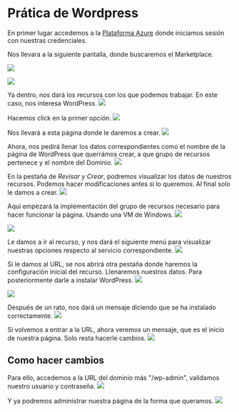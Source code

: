 # Prática de Wordpress #

En primer lugar accedemos a la [ Plataforma Azure](http://portal.azure.com/) donde iniciamos sesión con nuestras credenciales.

Nos llevara a la siguiente pantalla, donde buscaremos el Marketplace.

![](img\1.jpg)

![](img\2.jpg)

Ya dentro, nos dará los recursos con los que podemos trabajar. En este caso, nos interesa WordPress.
![](img\3.jpg)

Hacemos click en la primer opción.
![](img\4.jpg)

Nos llevará a esta página donde le daremos a crear.
![](img\5.jpg)

Ahora, nos pedirá llenar los datos correspondientes como el nombre de la página de WordPress que querrámos crear, a que grupo de recursos pertenece y el nombre del Dominio.
![](img\6.jpg)

En la pestaña de *Revisar y Crear*, podremos visualizar los datos de nuestros recursos. Podemos hacer modificaciones antes si lo queremos. Al final solo le damos a crear.
![](img\7.jpg)

Aquí empezará la implementación del grupo de recursos necesario para hacer funcionar la página. Usando una VM de Windows.
![](img\8.jpg)

![](img\9.jpg)

Le damos a ir al recurso, y nos dará el siguiente menú para visualizar nuestras opciones respecto al servicio correspondiente.
![](img\10.jpg)

Si le damos al URL, se nos abrirá otra pestaña donde haremos la configuración inicial del recurso. Llenaremos nuestros datos. Para posteriormente darle a instalar WordPress.
![](img\11.jpg)

![](img\12.jpg)

Después de un rato, nos dará un mensaje diciendo que se ha instalado correctamente. 
![](img\13.jpg)

Si volvemos a entrar a la URL, ahora veremos un mensaje, que es el inicio de nuestra página. Solo resta hacerle cambios.
![](img\14.jpg)

## Como hacer cambios ##

Para ello, accedemos a la URL del dominio más "/wp-admin", validamos nuestro usuario y contraseña.
![](img\15.jpg)

Y ya podremos administrar nuestra página de la forma que queramos. 
![](img\16.jpg)